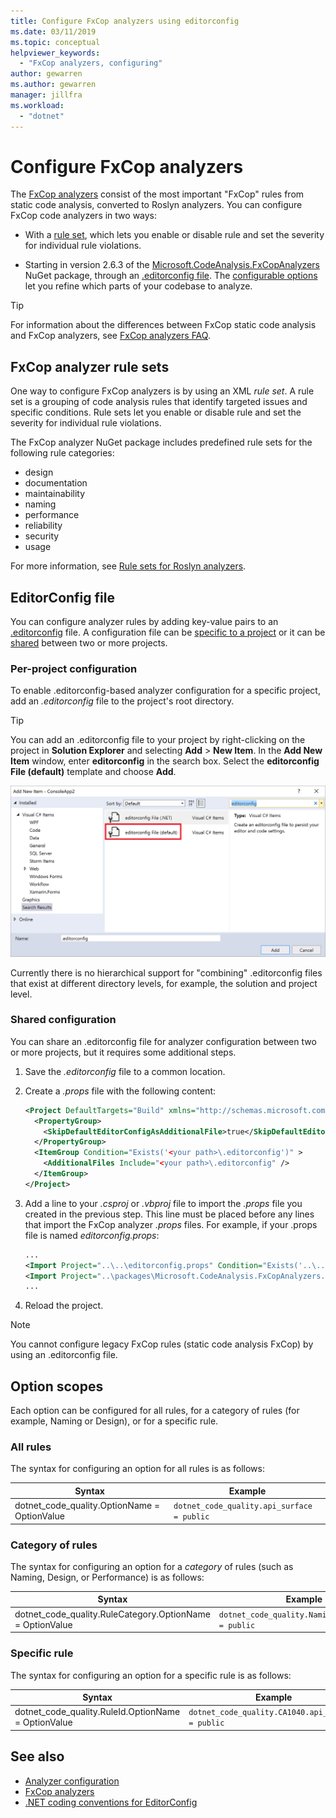 ```yaml
---
title: Configure FxCop analyzers using editorconfig
ms.date: 03/11/2019
ms.topic: conceptual
helpviewer_keywords:
  - "FxCop analyzers, configuring"
author: gewarren
ms.author: gewarren
manager: jillfra
ms.workload:
  - "dotnet"
---
```

# Configure FxCop analyzers

The [FxCop analyzers](install-fxcop-analyzers.md) consist of the most important "FxCop" rules from static code analysis, converted to Roslyn analyzers. You can configure FxCop code analyzers in two ways:

- With a [rule set](#fxcop-analyzer-rule-sets), which lets you enable or disable rule and set the severity for individual rule violations.

- Starting in version 2.6.3 of the [Microsoft.CodeAnalysis.FxCopAnalyzers](https://www.nuget.org/packages/Microsoft.CodeAnalysis.FxCopAnalyzers) NuGet package, through an [.editorconfig file](#editorconfig-file). The [configurable options](fxcop-analyzer-options.md) let you refine which parts of your codebase to analyze.

> [!TIP]
> For information about the differences between FxCop static code analysis and FxCop analyzers, see [FxCop analyzers FAQ](fxcop-analyzers-faq.md).

## FxCop analyzer rule sets

One way to configure FxCop analyzers is by using an XML *rule set*. A rule set is a grouping of code analysis rules that identify targeted issues and specific conditions. Rule sets let you enable or disable rule and set the severity for individual rule violations.

The FxCop analyzer NuGet package includes predefined rule sets for the following rule categories:

- design
- documentation
- maintainability
- naming
- performance
- reliability
- security
- usage

For more information, see [Rule sets for Roslyn analyzers](analyzer-rule-sets.md).

## EditorConfig file

You can configure analyzer rules by adding key-value pairs to an [.editorconfig](https://editorconfig.org) file. A configuration file can be [specific to a project](#per-project-configuration) or it can be [shared](#shared-configuration) between two or more projects.

### Per-project configuration

To enable .editorconfig-based analyzer configuration for a specific project, add an *.editorconfig* file to the project's root directory.

> [!TIP]
> You can add an .editorconfig file to your project by right-clicking on the project in **Solution Explorer** and selecting **Add** > **New Item**. In the **Add New Item** window, enter **editorconfig** in the search box. Select the **editorconfig File (default)** template and choose **Add**.
>
> ![Add editorconfig item to project in Visual Studio](media/add-editorconfig-file.png)

Currently there is no hierarchical support for "combining" .editorconfig files that exist at different directory levels, for example, the solution and project level.

### Shared configuration

You can share an .editorconfig file for analyzer configuration between two or more projects, but it requires some additional steps.

1. Save the *.editorconfig* file to a common location.

2. Create a *.props* file with the following content:

   ```xml
   <Project DefaultTargets="Build" xmlns="http://schemas.microsoft.com/developer/msbuild/2003">
     <PropertyGroup>
       <SkipDefaultEditorConfigAsAdditionalFile>true</SkipDefaultEditorConfigAsAdditionalFile>
     </PropertyGroup>
     <ItemGroup Condition="Exists('<your path>\.editorconfig')" >
       <AdditionalFiles Include="<your path>\.editorconfig" />
     </ItemGroup>
   </Project>
   ```

3. Add a line to your *.csproj* or *.vbproj* file to import the *.props* file you created in the previous step. This line must be placed before any lines that import the FxCop analyzer *.props* files. For example, if your .props file is named *editorconfig.props*:

   ```xml
   ...
   <Import Project="..\..\editorconfig.props" Condition="Exists('..\..\editorconfig.props')" />
   <Import Project="..\packages\Microsoft.CodeAnalysis.FxCopAnalyzers.2.6.3\build\Microsoft.CodeAnalysis.FxCopAnalyzers.props" Condition="Exists('..\packages\Microsoft.CodeAnalysis.FxCopAnalyzers.2.6.3\build\Microsoft.CodeAnalysis.FxCopAnalyzers.props')" />
   ...
   ```

4. Reload the project.

> [!NOTE]
> You cannot configure legacy FxCop rules (static code analysis FxCop) by using an .editorconfig file.

## Option scopes

Each option can be configured for all rules, for a category of rules (for example, Naming or Design), or for a specific rule.

### All rules

The syntax for configuring an option for all rules is as follows:

|Syntax|Example|
|-|-|
| dotnet_code_quality.OptionName = OptionValue | `dotnet_code_quality.api_surface = public` |

### Category of rules

The syntax for configuring an option for a *category* of rules (such as Naming, Design, or Performance) is as follows:

|Syntax|Example|
|-|-|
| dotnet_code_quality.RuleCategory.OptionName = OptionValue | `dotnet_code_quality.Naming.api_surface = public` |

### Specific rule

The syntax for configuring an option for a specific rule is as follows:

|Syntax|Example|
|-|-|
| dotnet_code_quality.RuleId.OptionName = OptionValue | `dotnet_code_quality.CA1040.api_surface = public` |

## See also

- [Analyzer configuration](https://github.com/dotnet/roslyn-analyzers/blob/master/docs/Analyzer%20Configuration.md)
- [FxCop analyzers](install-fxcop-analyzers.md)
- [.NET coding conventions for EditorConfig](../ide/editorconfig-code-style-settings-reference.md)
